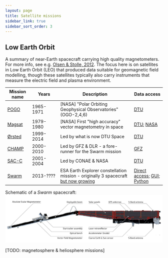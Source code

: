 ```yaml
---
layout: page
title: Satellite missions
sidebar_link: true
sidebar_sort_order: 3
---
```


## Low Earth Orbit

A summary of near-Earth spacecraft carrying high quality magnetometers. For more info, see e.g. [Olsen & Stolle, 2012](http://dx.doi.org/10.1146/annurev-earth-042711-105540). The focus here is on satellites in Low Earth Orbit (LEO) that produced data suitable for geomagnetic field modelling, though these satellites typically also carry instruments that measure the electric field and plasma environment.

| Mission name | Years     | Description | Data access |
|--------------|-----------|-------------|-------------|
| [POGO]       | 1965-1971 | [NASA] "Polar Orbiting Geophysical Observatories" (OGO-2,4,6) | [DTU](https://ftp.space.dtu.dk/data/magnetic-satellites/)
| [Magsat]     | 1979-1980 | [NASA] First "high accuracy" vector magnetometry in space  | [DTU](https://ftp.space.dtu.dk/data/magnetic-satellites/); [NASA](https://spdf.gsfc.nasa.gov/pub/data/magsat/mag/)
| [Ørsted]     | 1999-2014 | Led by what is now DTU Space | [DTU](https://ftp.space.dtu.dk/data/magnetic-satellites/)
| [CHAMP]      | 2000-2010 | Led by GFZ & DLR - a fore-runner for the Swarm mission | [GFZ](ftp://magftp.gfz-potsdam.de/CHAMP/L3_DATA/)
| [SAC-C]      | 2001-2004 | Led by CONAE & NASA | [DTU](https://ftp.space.dtu.dk/data/magnetic-satellites/)
| [Swarm]      | 2013-???? | ESA Earth Explorer constellation mission - originally 3 spacecraft [but now growing](https://doi.org/10.1029/2019EO123269) | [Direct access](https://earth.esa.int/web/guest/swarm/data-access); [GUI](https://vires.services/); [Python](http://viresclient.readthedocs.io)

[POGO]:   https://space.skyrocket.de/doc_sdat/ogo.htm
[Magsat]: https://earth.esa.int/web/eoportal/satellite-missions/m/magsat
[Ørsted]: https://earth.esa.int/web/eoportal/satellite-missions/o/oersted
[CHAMP]:  https://earth.esa.int/web/eoportal/satellite-missions/c-missions/champ
[SAC-C]:  https://earth.esa.int/web/eoportal/satellite-missions/s/sac-c
[Swarm]:  https://earth.esa.int/web/guest/missions/esa-eo-missions/swarm/mission-fact-sheet

Schematic of a *Swarm* spacecraft:
![Swarm spacecraft](/assets/swarm_sc.png)


[TODO: magnetosphere & heliosphere missions]

